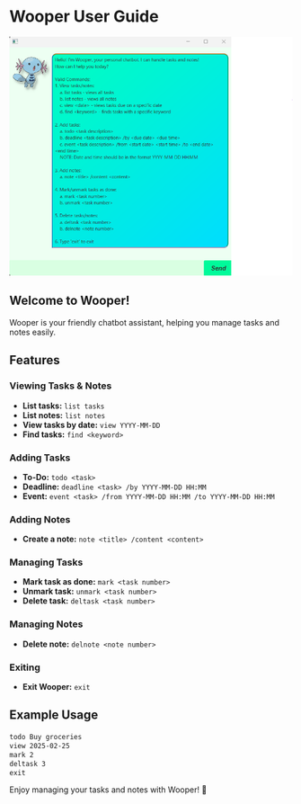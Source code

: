# Wooper User Guide
![Wooper App](./Ui.png)

## Welcome to Wooper!
Wooper is your friendly chatbot assistant, helping you manage tasks and notes easily.

## Features

### Viewing Tasks & Notes
- **List tasks:** `list tasks`
- **List notes:** `list notes`
- **View tasks by date:** `view YYYY-MM-DD`
- **Find tasks:** `find <keyword>`

### Adding Tasks
- **To-Do:** `todo <task>`
- **Deadline:** `deadline <task> /by YYYY-MM-DD HH:MM`
- **Event:** `event <task> /from YYYY-MM-DD HH:MM /to YYYY-MM-DD HH:MM`

### Adding Notes
- **Create a note:** `note <title> /content <content>`

### Managing Tasks
- **Mark task as done:** `mark <task number>`
- **Unmark task:** `unmark <task number>`
- **Delete task:** `deltask <task number>`

### Managing Notes
- **Delete note:** `delnote <note number>`

### Exiting
- **Exit Wooper:** `exit`

## Example Usage
```
todo Buy groceries
view 2025-02-25
mark 2
deltask 3
exit
```

Enjoy managing your tasks and notes with Wooper! 🎉

